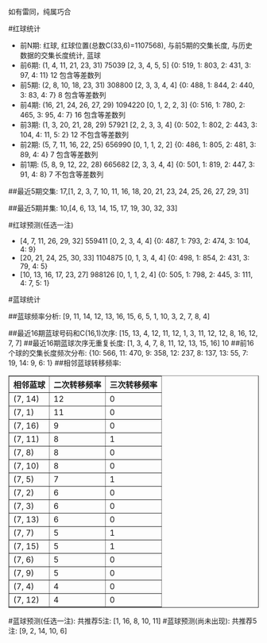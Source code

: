 <!-- 
.. title: 双色球2015123期(2015-10-20)数据分析报告
.. slug: slott-2015123-2015-10-20-report
.. date: 2015-10-21 08:00:00 UTC+08:00
.. tags: Lottery
.. link: 
.. description: 
.. type: text
-->

如有雷同，纯属巧合

<!-- TEASER_END-->

#红球统计

- 前N期: 红球, 红球位置(总数C(33,6)=1107568), 与前5期的交集长度, 与历史数据的交集长度统计, 蓝球
- 前6期: (1, 4, 11, 21, 23, 31) 75039 [2, 3, 4, 5, 5] {0: 519, 1: 803, 2: 431, 3: 97, 4: 11} 12 包含等差数列
- 前5期: (2, 8, 10, 18, 23, 31) 308800 [2, 3, 3, 4, 4] {0: 488, 1: 844, 2: 440, 3: 83, 4: 7} 8 包含等差数列
- 前4期: (16, 21, 24, 26, 27, 29) 1094220 [0, 1, 2, 2, 3] {0: 516, 1: 780, 2: 465, 3: 95, 4: 7} 16 包含等差数列
- 前3期: (1, 3, 20, 21, 28, 29) 57921 [2, 2, 3, 3, 4] {0: 502, 1: 802, 2: 443, 3: 104, 4: 11, 5: 2} 12 不包含等差数列
- 前2期: (5, 7, 11, 16, 22, 25) 656990 [0, 1, 1, 2, 2] {0: 486, 1: 805, 2: 481, 3: 89, 4: 4} 7 包含等差数列
- 前1期: (5, 8, 9, 12, 22, 28) 665682 [2, 3, 3, 4, 4] {0: 501, 1: 819, 2: 447, 3: 91, 4: 8} 7 不包含等差数列

##最近5期交集:
17,[1, 2, 3, 7, 10, 11, 16, 18, 20, 21, 23, 24, 25, 26, 27, 29, 31]

##最近5期并集:
10,[4, 6, 13, 14, 15, 17, 19, 30, 32, 33]

#红球预测(任选一注)

- [4, 7, 11, 26, 29, 32] 559411 [0, 2, 3, 4, 4] {0: 487, 1: 793, 2: 474, 3: 104, 4: 9}
- [20, 21, 24, 25, 30, 33] 1104875 [0, 1, 3, 4, 4] {0: 498, 1: 854, 2: 431, 3: 79, 4: 5}
- [10, 13, 16, 17, 23, 27] 988126 [0, 1, 1, 2, 4] {0: 505, 1: 798, 2: 445, 3: 111, 4: 7, 5: 1}

#蓝球统计

##蓝球频率分析:
[9, 11, 14, 12, 13, 16, 15, 6, 5, 1, 10, 3, 2, 7, 8, 4]

##最近16期蓝球号码和C(16,1)次序:
[15, 13, 4, 12, 11, 12, 1, 3, 11, 12, 12, 8, 16, 12, 7, 7]
##最近16期蓝球次序无重复长度:
[1, 3, 4, 7, 8, 11, 12, 13, 15, 16] 10
##前16个球的交集长度频次分布:
{10: 566, 11: 470, 9: 358, 12: 237, 8: 137, 13: 55, 7: 19, 14: 9, 6: 1}
##相邻蓝球转移频率:
<table border="1" class="table table-striped dataframe">
  <thead>
    <tr style="text-align: right;">
      <th>相邻蓝球</th>
      <th>二次转移频率</th>
      <th>三次转移频率</th>
    </tr>
  </thead>
  <tbody>
    <tr>
      <td>(7, 14)</td>
      <td>12</td>
      <td>0</td>
    </tr>
    <tr>
      <td>(7, 1)</td>
      <td>11</td>
      <td>0</td>
    </tr>
    <tr>
      <td>(7, 16)</td>
      <td>9</td>
      <td>0</td>
    </tr>
    <tr>
      <td>(7, 11)</td>
      <td>8</td>
      <td>1</td>
    </tr>
    <tr>
      <td>(7, 8)</td>
      <td>8</td>
      <td>0</td>
    </tr>
    <tr>
      <td>(7, 10)</td>
      <td>8</td>
      <td>0</td>
    </tr>
    <tr>
      <td>(7, 5)</td>
      <td>7</td>
      <td>1</td>
    </tr>
    <tr>
      <td>(7, 2)</td>
      <td>6</td>
      <td>0</td>
    </tr>
    <tr>
      <td>(7, 3)</td>
      <td>6</td>
      <td>0</td>
    </tr>
    <tr>
      <td>(7, 13)</td>
      <td>6</td>
      <td>0</td>
    </tr>
    <tr>
      <td>(7, 7)</td>
      <td>5</td>
      <td>1</td>
    </tr>
    <tr>
      <td>(7, 15)</td>
      <td>5</td>
      <td>1</td>
    </tr>
    <tr>
      <td>(7, 6)</td>
      <td>5</td>
      <td>0</td>
    </tr>
    <tr>
      <td>(7, 9)</td>
      <td>5</td>
      <td>0</td>
    </tr>
    <tr>
      <td>(7, 4)</td>
      <td>4</td>
      <td>0</td>
    </tr>
    <tr>
      <td>(7, 12)</td>
      <td>4</td>
      <td>0</td>
    </tr>
  </tbody>
</table>
#蓝球预测(任选一注):
共推荐5注: [1, 16, 8, 10, 11]
#蓝球预测(尚未出现):
共推荐5注: [9, 2, 14, 10, 6]

